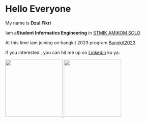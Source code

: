 # Hello Everyone 

My name is **Dzul Fikri**

Iam a**Student Informatics Engineering** in [STMIK AMIKOM SOLO](https://www.amikomsolo.ac.id/)

At this time iam joining on bangkit 2023 program [Bangkit2023](https://dashboard.bangkit.academy/login)

If you interested , you can hit me up on [Linkedin](https://www.linkedin.com/in/dzul-fikri-7ab613271/) ku ya.

<p align="left">
<a href="https://github.com/luzd628">
<img height="180em" src="https://github-readme-stats-eight-theta.vercel.app/api?username=luzd628&show_icons=true&theme=algolia&include_all_commits=true&count_private=true"/>
<img height="180em" src="https://github-readme-stats-eight-theta.vercel.app/api/top-langs/?username=luzd628&layout=compact&langs_count=8&theme=algolia"/>
</a>
</p>
